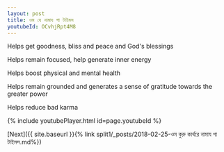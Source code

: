 ```yaml
---
layout: post
title: ওম যে নামায গা টাইমস
youtubeId: OCvhjRpt4M8
---
```

 
 
Helps get goodness, bliss and peace and God's blessings
 
Helps remain focused, help generate inner energy 
 
Helps boost physical and mental health 
 
Helps remain grounded and generates a sense of gratitude towards the greater power 
 
Helps reduce bad karma
 
 
 
 


{% include youtubePlayer.html id=page.youtubeId %}
 
[Next]({{ site.baseurl }}{% link  split1/_posts/2018-02-25-ওম কুরু কার্থরে নামায গা টাইমস.md%})
 
